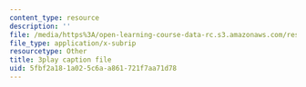 ```yaml
---
content_type: resource
description: ''
file: /media/https%3A/open-learning-course-data-rc.s3.amazonaws.com/res-18-008-calculus-revisited-complex-variables-differential-equations-and-linear-algebra-fall-2011/5fbf2a181a025c6aa861721f7aa71d78_IkpQJSDK940.vtt
file_type: application/x-subrip
resourcetype: Other
title: 3play caption file
uid: 5fbf2a18-1a02-5c6a-a861-721f7aa71d78
---
```

